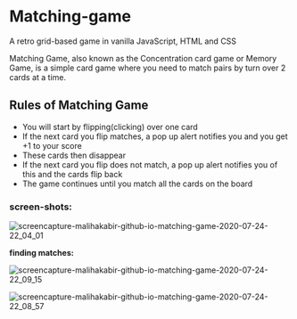 # Matching-game

A retro grid-based game in vanilla JavaScript, HTML and CSS

Matching Game, also known as the Concentration card game or Memory Game, is a simple card game where you need to match pairs by turn over 2 cards at a time. 

## Rules of Matching Game
- You will start by flipping(clicking) over one card
- If the next card you flip matches, a pop up alert notifies you and you get +1 to your score
- These cards then disappear
- If the next card you flip does not match, a pop up alert notifies you of this and the cards flip back
- The game continues until you match all the cards on the board

### screen-shots:
![screencapture-malihakabir-github-io-matching-game-2020-07-24-22_04_01](https://user-images.githubusercontent.com/43598622/88411986-ad3a0400-cdfa-11ea-85ec-d4ad36d110ab.jpg)

**finding matches:**

![screencapture-malihakabir-github-io-matching-game-2020-07-24-22_09_15](https://user-images.githubusercontent.com/43598622/88412009-b9be5c80-cdfa-11ea-95d4-fb6df88b13aa.jpg)

![screencapture-malihakabir-github-io-matching-game-2020-07-24-22_08_57](https://user-images.githubusercontent.com/43598622/88412030-c2169780-cdfa-11ea-8a59-2e1cef68dc23.jpg)
